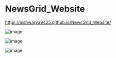 # NewsGrid_Website

https://aishwarya9425.github.io/NewsGrid_Website/

![image](https://user-images.githubusercontent.com/51038336/232750013-58d6d423-53fe-4d06-9761-e6b1b7b708c5.png)

![image](https://user-images.githubusercontent.com/51038336/232750065-a5eef1b7-dd9d-4c66-9300-3de3c5a6e386.png)

![image](https://user-images.githubusercontent.com/51038336/232750120-94aba9d5-5667-46f4-8cc8-7b8b11122f1d.png)
